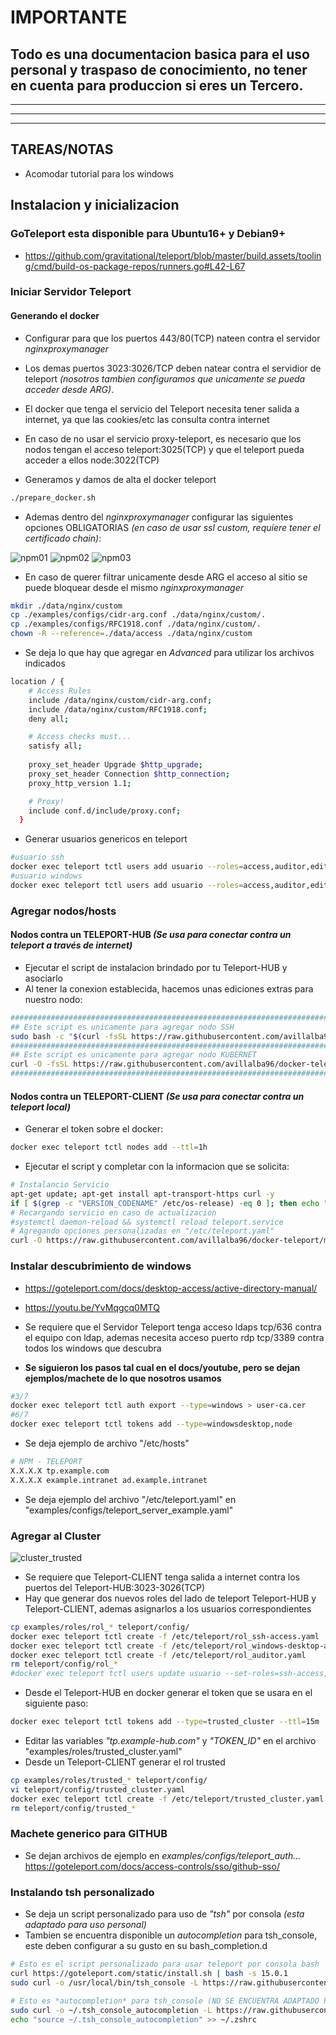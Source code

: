 # **IMPORTANTE**

## **Todo es una documentacion basica para el uso personal y traspaso de conocimiento, no tener en cuenta para produccion si eres un Tercero.**

------
------
------

## **TAREAS/NOTAS**

* Acomodar tutorial para los windows

## **Instalacion y inicializacion**

### GoTeleport esta disponible para Ubuntu16+ y Debian9+

* <https://github.com/gravitational/teleport/blob/master/build.assets/tooling/cmd/build-os-package-repos/runners.go#L42-L67>

### **Iniciar Servidor Teleport**

#### **Generando el docker**

* Configurar para que los puertos 443/80(TCP) nateen contra el servidor *nginxproxymanager*
* Los demas puertos 3023:3026/TCP deben natear contra el servidior de teleport *(nosotros tambien configuramos que unicamente se pueda acceder desde ARG)*.
* El docker que tenga el servicio del Teleport necesita tener salida a internet, ya que las cookies/etc las consulta contra internet
* En caso de no usar el servicio proxy-teleport, es necesario que los nodos tengan el acceso teleport:3025(TCP) y que el teleport pueda acceder a ellos node:3022(TCP)

* Generamos y damos de alta el docker teleport

```bash
./prepare_docker.sh
```

* Ademas dentro del *nginxproxymanager* configurar las siguientes opciones OBLIGATORIAS *(en caso de usar ssl custom, requiere tener el certificado chain)*:

![npm01](imgs/npm01.png "npm01")
![npm02](imgs/npm02.png "npm02")
![npm03](imgs/npm03.png "npm03")

* En caso de querer filtrar unicamente desde ARG el acceso al sitio se puede bloquear desde el mismo *nginxproxymanager*

```bash
mkdir ./data/nginx/custom
cp ./examples/configs/cidr-arg.conf ./data/nginx/custom/.
cp ./examples/configs/RFC1918.conf ./data/nginx/custom/.
chown -R --reference=./data/access ./data/nginx/custom
```

* Se deja lo que hay que agregar en *Advanced* para utilizar los archivos indicados

```bash
location / {
    # Access Rules
    include /data/nginx/custom/cidr-arg.conf;
    include /data/nginx/custom/RFC1918.conf;
    deny all;

    # Access checks must...
    satisfy all;
    
    proxy_set_header Upgrade $http_upgrade;
    proxy_set_header Connection $http_connection;
    proxy_http_version 1.1;

    # Proxy!
    include conf.d/include/proxy.conf;
  }
```

* Generar usuarios genericos en teleport

```bash
#usuario ssh
docker exec teleport tctl users add usuario --roles=access,auditor,editor --logins=root
#usuario windows
docker exec teleport tctl users add usuario --roles=access,auditor,editor --windows-logins=Administrator
```

### **Agregar nodos/hosts**

#### **Nodos contra un TELEPORT-HUB *(Se usa para conectar contra un teleport a través de internet)***

* Ejecutar el script de instalacion brindado por tu Teleport-HUB y asociarlo
* Al tener la conexion establecida, hacemos unas ediciones extras para nuestro nodo:

```bash
############################################################################
## Este script es unicamente para agregar nodo SSH
sudo bash -c "$(curl -fsSL https://raw.githubusercontent.com/avillalba96/docker-teleport/main/scripts/installs/install_central.sh)"
############################################################################
## Este script es unicamente para agregar nodo KUBERNET
curl -O -fsSL https://raw.githubusercontent.com/avillalba96/docker-teleport/main/scripts/installs/install_central_k8s.sh && chmod +x install_central_k8s.sh && ./install_central_k8s.sh
############################################################################
```

#### **Nodos contra un TELEPORT-CLIENT *(Se usa para conectar contra un teleport local)***

* Generar el token sobre el docker:

```bash
docker exec teleport tctl nodes add --ttl=1h
```

* Ejecutar el script y completar con la informacion que se solicita:

```bash
# Instalancio Servicio
apt-get update; apt-get install apt-transport-https curl -y
if [ $(grep -c "VERSION_CODENAME" /etc/os-release) -eq 0 ]; then echo "FAIL: VERSION_CODENAME"; else curl https://goteleport.com/static/install.sh | bash -s 12.1.5; fi
# Recargando servicio en caso de actualizacion
#systemctl daemon-reload && systemctl reload teleport.service
# Agregando opciones personalizadas en "/etc/teleport.yaml"
curl -O https://raw.githubusercontent.com/avillalba96/docker-teleport/main/scripts/installs/install_client.sh && chmod +x install_client.sh && ./install_client.sh
```

### **Instalar descubrimiento de windows**

* <https://goteleport.com/docs/desktop-access/active-directory-manual/>
* <https://youtu.be/YvMqgcq0MTQ>

* Se requiere que el Servidor Teleport tenga acceso ldaps tcp/636 contra el equipo con ldap, ademas necesita acceso puerto rdp tcp/3389 contra todos los windows que descubra
* **Se siguieron los pasos tal cual en el docs/youtube, pero se dejan ejemplos/machete de lo que nosotros usamos**

```bash
#3/7
docker exec teleport tctl auth export --type=windows > user-ca.cer
#6/7
docker exec teleport tctl tokens add --type=windowsdesktop,node
```

* Se deja ejemplo de archivo "/etc/hosts"

```bash
# NPM - TELEPORT
X.X.X.X tp.example.com
X.X.X.X example.intranet ad.example.intranet
```

* Se deja ejemplo del archivo "/etc/teleport.yaml" en "examples/configs/teleport_server_example.yaml"

### **Agregar al Cluster**

![cluster_trusted](imgs/cluster_trusted.png "cluster_trusted")

* Se requiere que Teleport-CLIENT tenga salida a internet contra los puertos del Teleport-HUB:3023-3026(TCP)
* Hay que generar dos nuevos roles del lado de teleport Teleport-HUB y Teleport-CLIENT, ademas asignarlos a los usuarios correspondientes

```bash
cp examples/roles/rol_* teleport/config/
docker exec teleport tctl create -f /etc/teleport/rol_ssh-access.yaml
docker exec teleport tctl create -f /etc/teleport/rol_windows-desktop-admins.yaml
docker exec teleport tctl create -f /etc/teleport/rol_auditor.yaml
rm teleport/config/rol_*
#docker exec teleport tctl users update usuario --set-roles=ssh-access,windows-desktop-admins,auditor,access,editor
```

* Desde el Teleport-HUB en docker generar el token que se usara en el siguiente paso:

```bash
docker exec teleport tctl tokens add --type=trusted_cluster --ttl=15m
```

* Editar las variables *"tp.example-hub.com"* y *"TOKEN_ID"* en el archivo "examples/roles/trusted_cluster.yaml"
* Desde un Teleport-CLIENT generar el rol trusted

```bash
cp examples/roles/trusted_* teleport/config/
vi teleport/config/trusted_cluster.yaml
docker exec teleport tctl create -f /etc/teleport/trusted_cluster.yaml
rm teleport/config/trusted_*
```

### **Machete generico para GITHUB**

* Se dejan archivos de ejemplo en *examples/configs/teleport_auth...*
<https://goteleport.com/docs/access-controls/sso/github-sso/>

### **Instalando tsh personalizado**

* Se deja un script personalizado para uso de *"tsh"* por consola *(esta adaptado para uso personal)*
* Tambien se encuentra disponible un *autocompletion* para tsh_console, este deben configurar a su gusto en su bash_completion.d

```bash
# Esto es el script personalizado para usar teleport por consola bash
curl https://goteleport.com/static/install.sh | bash -s 15.0.1
sudo curl -o /usr/local/bin/tsh_console -L https://raw.githubusercontent.com/avillalba96/docker-teleport/main/scripts/others/tsh_console.sh && sudo chmod +x /usr/local/bin/tsh_console

# Esto es *autocompletion* para tsh_console (NO SE ENCUENTRA ADAPTADO PARA MULTI_CLUSTER, SOLO LEERA EL PRIMER CLUSTER)
sudo curl -o ~/.tsh_console_autocompletion -L https://raw.githubusercontent.com/avillalba96/docker-teleport/main/scripts/others/tsh_console_autocompletion.sh && sudo chmod +x ~/.tsh_console_autocompletion
echo "source ~/.tsh_console_autocompletion" >> ~/.zshrc
```
